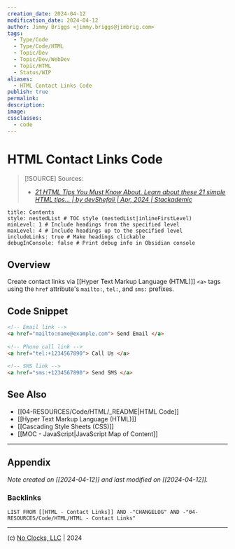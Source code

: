 ```yaml
---
creation_date: 2024-04-12
modification_date: 2024-04-12
author: Jimmy Briggs <jimmy.briggs@jimbrig.com>
tags:
  - Type/Code
  - Type/Code/HTML
  - Topic/Dev
  - Topic/Dev/WebDev
  - Topic/HTML
  - Status/WIP
aliases:
  - HTML Contact Links Code
publish: true
permalink:
description:
image:
cssclasses:
  - code
---
```


# HTML Contact Links Code

> [!SOURCE] Sources:
> - *[21 HTML Tips You Must Know About. Learn about these 21 simple HTML tips… | by devShefali | Apr, 2024 | Stackademic](https://blog.stackademic.com/21-html-tips-you-must-know-about-f771c05713c0)*

```table-of-contents
title: Contents 
style: nestedList # TOC style (nestedList|inlineFirstLevel)
minLevel: 1 # Include headings from the specified level
maxLevel: 4 # Include headings up to the specified level
includeLinks: true # Make headings clickable
debugInConsole: false # Print debug info in Obsidian console
```

## Overview

Create contact links via [[Hyper Text Markup Language (HTML)]] `<a>` tags using the `href` attribute's `mailto:`, `tel:`, and `sms:` prefixes.

## Code Snippet

```html
<!-- Email link -->  
<a href="mailto:name@example.com"> Send Email </a>  
  
<!-- Phone call link -->  
<a href="tel:+1234567890"> Call Us </a>  
  
<!-- SMS link -->  
<a href="sms:+1234567890"> Send SMS </a>
```

## See Also

- [[04-RESOURCES/Code/HTML/_README|HTML Code]]
- [[Hyper Text Markup Language (HTML)]]
- [[Cascading Style Sheets (CSS)]]
- [[MOC - JavaScript|JavaScript Map of Content]]


***

## Appendix

*Note created on [[2024-04-12]] and last modified on [[2024-04-12]].*

### Backlinks

```dataview
LIST FROM [[HTML - Contact Links]] AND -"CHANGELOG" AND -"04-RESOURCES/Code/HTML/HTML - Contact Links"
```

***

(c) [No Clocks, LLC](https://github.com/noclocks) | 2024